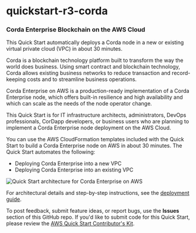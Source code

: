 # quickstart-r3-corda
### Corda Enterprise Blockchain on the AWS Cloud

This Quick Start automatically deploys a Corda node in a new or existing virtual private cloud (VPC) in about 30 minutes.

Corda is a blockchain technology platform built to transform the way the world does business. Using smart contract and blockchain technology, Corda allows existing business networks to reduce transaction and record-keeping costs and to streamline business operations.

Corda Enterprise on AWS is a production-ready implementation of a Corda Enterprise node, which offers built-in resilience and high availability and which can scale as the needs of the node operator change.

This Quick Start is for IT infrastructure architects, administrators, DevOps professionals, CorDapp developers, or business users who are planning to implement a Corda Enterprise node deployment on the AWS Cloud.

You can use the AWS CloudFormation templates included with the Quick Start to build a Corda Enterprise node on AWS in about 30 minutes. The Quick Start automates the following:

- Deploying Corda Enterprise into a new VPC
- Deploying Corda Enterprise into an existing VPC

![Quick Start architecture for Corda Enterprise on AWS](https://d0.awsstatic.com/partner-network/QuickStart/datasheets/corda-blockchain-architecture-on-aws.png)

For architectural details and step-by-step instructions, see the [deployment guide](https://s3.amazonaws.com/aws-quickstart/quickstart-r3-corda/doc/corda-on-the-aws-cloud.pdf).

To post feedback, submit feature ideas, or report bugs, use the **Issues** section of this GitHub repo. If you'd like to submit code for this Quick Start, please review the [AWS Quick Start Contributor's Kit](https://aws-quickstart.github.io/).
